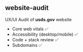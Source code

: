 ## website-audit
UX/UI Audit of **usds.gov** website

- Core web vitals ✅
- Accessibility (desktop/mobile) ✅
- Code + stack review ✅
- Subdomains ✅
